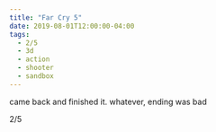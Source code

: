 ```yaml
---
title: "Far Cry 5"
date: 2019-08-01T12:00:00-04:00
tags:
  - 2/5
  - 3d
  - action
  - shooter
  - sandbox
---
```


came back and finished it. whatever, ending was bad

2/5
